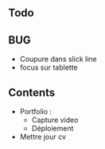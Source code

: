 ## Todo
  
## BUG

- Coupure dans slick line
- focus sur tablette 

## Contents

- Portfolio :
    - Capture video
    - Déploiement 
- Mettre jour cv